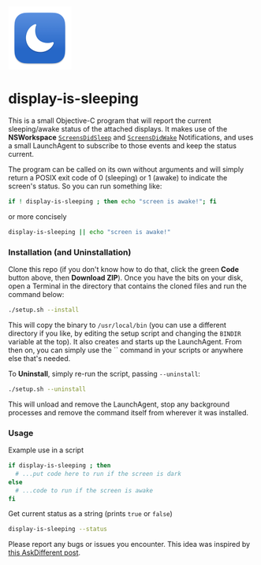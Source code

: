 <img src=icon.png width=128>

# display-is-sleeping

This is a small Objective-C program that will report the current sleeping/awake status of the attached displays. It makes use of the **NSWorkspace** [`ScreensDidSleep`][1] and [`ScreensDidWake`][2] Notifications, and uses a small LaunchAgent to subscribe to those events and keep the status current.

The program can be called on its own without arguments and will simply return a POSIX exit code of 0 (sleeping) or 1 (awake) to indicate the screen's status. So you can run something like:

```bash
if ! display-is-sleeping ; then echo "screen is awake!"; fi
```
or more concisely
```bash
display-is-sleeping || echo "screen is awake!"
```

### Installation (and Uninstallation)

Clone this repo (if you don't know how to do that, click the green **Code** button above, then **Download ZIP**). Once you have the bits on your disk, open a Terminal in the directory that contains the cloned files and run the command below:

```bash
./setup.sh --install
```

This will copy the binary to `/usr/local/bin` (you can use a different directory if you like, by editing the setup script and changing the `BINDIR` variable at the top). It also creates and starts up the LaunchAgent. From then on, you can simply use the `` command in your scripts or anywhere else that's needed.

To **Uninstall**, simply re-run the script, passing `--uninstall`:
```bash
./setup.sh --uninstall
```
This will unload and remove the LaunchAgent, stop any background processes and remove the command itself from wherever it was installed.

### Usage

Example use in a script
```bash
if display-is-sleeping ; then
  # ...put code here to run if the screen is dark
else
  # ...code to run if the screen is awake
fi
```

Get current status as a string (prints `true` or `false`)
```bash
display-is-sleeping --status
```

Please report any bugs or issues you encounter. This idea was inspired by [this AskDifferent post](https://apple.stackexchange.com/questions/466236/check-if-display-sleep-on-apple-silicon-in-bash).

[1]: https://developer.apple.com/documentation/appkit/nsworkspacescreensdidsleepnotification
[2]: https://developer.apple.com/documentation/appkit/nsworkspacescreensdidwakenotification
